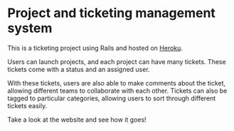 # Project and ticketing management system

This is a ticketing project using Rails and hosted on [Heroku](https://ticketing-app-et.herokuapp.com/).

Users can launch projects, and each project can have many tickets. These tickets come with a status and an assigned user. 

With these tickets, users are also able to make comments about the ticket, allowing different teams to collaborate with each other. Tickets can also be tagged to particular categories, allowing users to sort through different tickets easily.

Take a look at the website and see how it goes!
